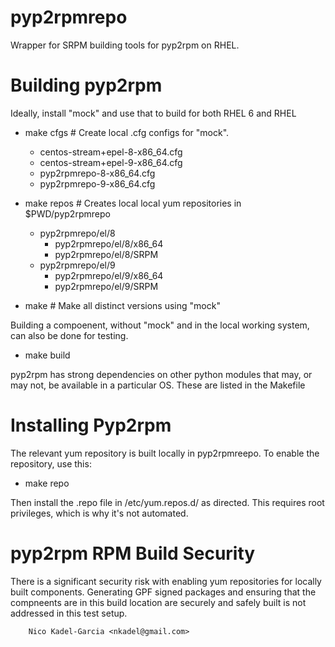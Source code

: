 pyp2rpmrepo
==========

Wrapper for SRPM building tools for pyp2rpm on RHEL.

Building pyp2rpm
===============

Ideally, install "mock" and use that to build for both RHEL 6 and RHEL

* make cfgs # Create local .cfg configs for "mock".
    * centos-stream+epel-8-x86_64.cfg
    * centos-stream+epel-9-x86_64.cfg
    * pyp2rpmrepo-8-x86_64.cfg
    * pyp2rpmrepo-9-x86_64.cfg

* make repos # Creates local local yum repositories in $PWD/pyp2rpmrepo
    * pyp2rpmrepo/el/8
        * pyp2rpmrepo/el/8/x86_64
        * pyp2rpmrepo/el/8/SRPM
    * pyp2rpmrepo/el/9
        * pyp2rpmrepo/el/9/x86_64
        * pyp2rpmrepo/el/9/SRPM

* make # Make all distinct versions using "mock"

Building a compoenent, without "mock" and in the local working system,
can also be done for testing.

* make build

pyp2rpm has strong dependencies on other python modules that may, or may not,
be available in a particular OS. These are listed in the Makefile

Installing Pyp2rpm
=================

The relevant yum repository is built locally in pyp2rpmreepo. To enable the repository, use this:

* make repo

Then install the .repo file in /etc/yum.repos.d/ as directed. This
requires root privileges, which is why it's not automated.

pyp2rpm RPM Build Security
====================

There is a significant security risk with enabling yum repositories
for locally built components. Generating GPF signed packages and
ensuring that the compneents are in this build location are securely
and safely built is not addressed in this test setup.

		Nico Kadel-Garcia <nkadel@gmail.com>
